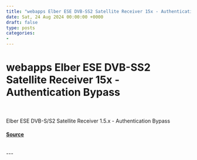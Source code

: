 ```yaml
---
title: "webapps Elber ESE DVB-SS2 Satellite Receiver 15x - Authentication Bypass"
date: Sat, 24 Aug 2024 00:00:00 +0000
draft: false
type: posts
categories: 
- 
---
```

# webapps Elber ESE DVB-SS2 Satellite Receiver 15x - Authentication Bypass

<br/>

<br/>
Elber ESE DVB-S/S2 Satellite Receiver 1.5.x - Authentication Bypass

#### [Source](https://www.exploit-db.com/exploits/52069)

<br/>
---
